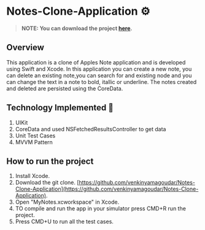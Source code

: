 # Notes-Clone-Application ⚙️

> <b> NOTE: You can download the project [here](https://github.com/venkinyamagoudar/Notes-Clone-Application). </b> <br> 

## Overview 
This application is a clone of Apples Note application and is developed using Swift and Xcode. In this application you can create a new note, you can delete an existing 
note,you can search for and existing node and you can change the text in a note to bold, itallic or underline. The notes created and deleted are persisted using the CoreData.

## Technology Implemented 📲
1. UIKit
2. CoreData and used NSFetchedResultsController to get data
3. Unit Test Cases
4. MVVM Pattern

## How to run the project
1. Install Xcode.
2. Download the git clone.
[https://github.com/venkinyamagoudar/Notes-Clone-Application](https://github.com/venkinyamagoudar/Notes-Clone-Application).
3. Open "MyNotes.xcworkspace" in Xcode.
4. TO compile and run the app in your simulator press CMD+R run the project.
5. Press CMD+U to run all the test cases.
